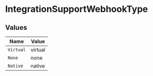 # IntegrationSupportWebhookType


## Values

| Name      | Value     |
| --------- | --------- |
| `Virtual` | virtual   |
| `None`    | none      |
| `Native`  | native    |